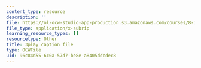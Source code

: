 ```yaml
---
content_type: resource
description: ''
file: https://ol-ocw-studio-app-production.s3.amazonaws.com/courses/8-701-introduction-to-nuclear-and-particle-physics-fall-2020/96c84d556c0a57d7be8ea8405ddcdec8_-WIAoAG4SyA.vtt
file_type: application/x-subrip
learning_resource_types: []
resourcetype: Other
title: 3play caption file
type: OCWFile
uid: 96c84d55-6c0a-57d7-be8e-a8405ddcdec8
---
```

